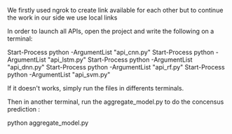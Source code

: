 We firstly used ngrok to create link available for each other but to continue the work in our side we use local links

In order to launch all APIs, open the project and write the following on a terminal:

Start-Process python -ArgumentList "api_cnn.py"
Start-Process python -ArgumentList "api_lstm.py"
Start-Process python -ArgumentList "api_dnn.py"
Start-Process python -ArgumentList "api_rf.py"
Start-Process python -ArgumentList "api_svm.py"

If it doesn't works, simply run the files in differents terminals.

Then in another terminal, run the aggregate_model.py to do the concensus prediction :

python aggregate_model.py
